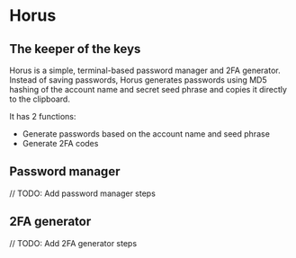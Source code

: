 # Horus
## The keeper of the keys

Horus is a simple, terminal-based password manager and 2FA generator. 
Instead of saving passwords, Horus generates passwords using MD5 hashing of the account name and secret seed phrase and copies it directly to the clipboard.

It has 2 functions:
* Generate passwords based on the account name and seed phrase
* Generate 2FA codes

## Password manager

// TODO: Add password manager steps

## 2FA generator

// TODO: Add 2FA generator steps
